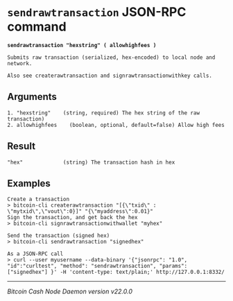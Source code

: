 `sendrawtransaction` JSON-RPC command
=====================================

**`sendrawtransaction "hexstring" ( allowhighfees )`**

```
Submits raw transaction (serialized, hex-encoded) to local node and network.

Also see createrawtransaction and signrawtransactionwithkey calls.
```

Arguments
---------

```
1. "hexstring"    (string, required) The hex string of the raw transaction)
2. allowhighfees    (boolean, optional, default=false) Allow high fees
```

Result
------

```
"hex"             (string) The transaction hash in hex
```

Examples
--------

```
Create a transaction
> bitcoin-cli createrawtransaction "[{\"txid\" : \"mytxid\",\"vout\":0}]" "{\"myaddress\":0.01}"
Sign the transaction, and get back the hex
> bitcoin-cli signrawtransactionwithwallet "myhex"

Send the transaction (signed hex)
> bitcoin-cli sendrawtransaction "signedhex"

As a JSON-RPC call
> curl --user myusername --data-binary '{"jsonrpc": "1.0", "id":"curltest", "method": "sendrawtransaction", "params": ["signedhex"] }' -H 'content-type: text/plain;' http://127.0.0.1:8332/
```

***

*Bitcoin Cash Node Daemon version v22.0.0*
